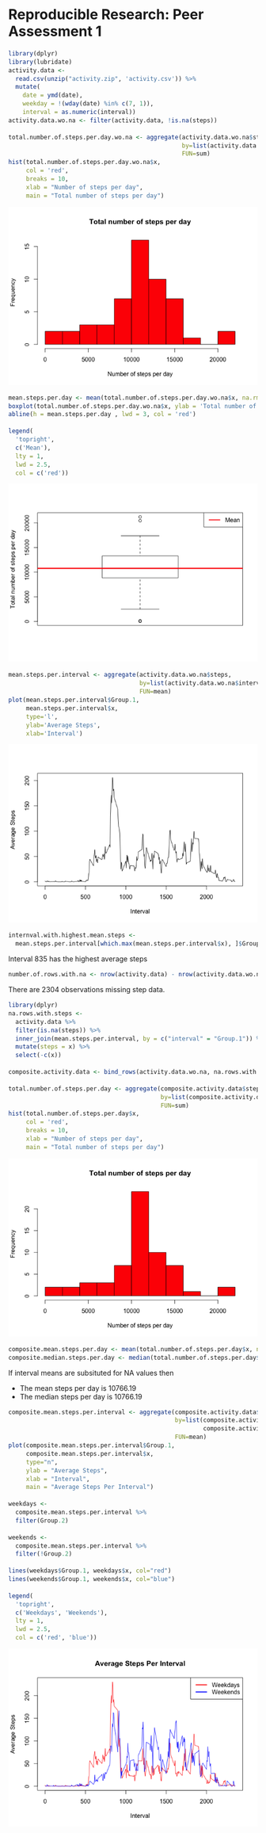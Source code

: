 # Reproducible Research: Peer Assessment 1


```r
library(dplyr)
library(lubridate)
activity.data <-
  read.csv(unzip("activity.zip", 'activity.csv')) %>%
  mutate(
    date = ymd(date), 
    weekday = !(wday(date) %in% c(7, 1)),
    interval = as.numeric(interval))
activity.data.wo.na <- filter(activity.data, !is.na(steps))

total.number.of.steps.per.day.wo.na <- aggregate(activity.data.wo.na$steps,
                                                 by=list(activity.data.wo.na$date),
                                                 FUN=sum)
hist(total.number.of.steps.per.day.wo.na$x,
     col = 'red',
     breaks = 10,
     xlab = "Number of steps per day",
     main = "Total number of steps per day")
```

![](PA1_template_files/figure-html/unnamed-chunk-1-1.png) 

```r
mean.steps.per.day <- mean(total.number.of.steps.per.day.wo.na$x, na.rm = T)
boxplot(total.number.of.steps.per.day.wo.na$x, ylab = 'Total number of steps per day')
abline(h = mean.steps.per.day , lwd = 3, col = 'red')

legend(
  'topright',
  c('Mean'),
  lty = 1,
  lwd = 2.5,
  col = c('red'))
```

![](PA1_template_files/figure-html/unnamed-chunk-1-2.png) 

```r
mean.steps.per.interval <- aggregate(activity.data.wo.na$steps,
                                     by=list(activity.data.wo.na$interval),
                                     FUN=mean)
plot(mean.steps.per.interval$Group.1,
     mean.steps.per.interval$x,
     type='l',
     ylab='Average Steps',
     xlab='Interval')
```

![](PA1_template_files/figure-html/unnamed-chunk-1-3.png) 

```r
internval.with.highest.mean.steps <-
  mean.steps.per.interval[which.max(mean.steps.per.interval$x), ]$Group.1
```

Interval 835 has the highest average steps


```r
number.of.rows.with.na <- nrow(activity.data) - nrow(activity.data.wo.na)
```

There are 2304 observations missing step data.


```r
library(dplyr)
na.rows.with.steps <-
  activity.data %>%
  filter(is.na(steps)) %>%
  inner_join(mean.steps.per.interval, by = c("interval" = "Group.1")) %>%
  mutate(steps = x) %>%
  select(-c(x))

composite.activity.data <- bind_rows(activity.data.wo.na, na.rows.with.steps)

total.number.of.steps.per.day <- aggregate(composite.activity.data$steps,
                                           by=list(composite.activity.data$date),
                                           FUN=sum)
hist(total.number.of.steps.per.day$x,
     col = 'red',
     breaks = 10,
     xlab = "Number of steps per day",
     main = "Total number of steps per day")
```

![](PA1_template_files/figure-html/unnamed-chunk-3-1.png) 

```r
composite.mean.steps.per.day <- mean(total.number.of.steps.per.day$x, na.rm = T)
composite.median.steps.per.day <- median(total.number.of.steps.per.day$x, na.rm = T)
```

If interval means are subsituted for NA values then  
* The mean steps per day is 10766.19
* The median steps per day is 10766.19


```r
composite.mean.steps.per.interval <- aggregate(composite.activity.data$steps,
                                               by=list(composite.activity.data$interval,
                                                       composite.activity.data$weekday),
                                               FUN=mean)
plot(composite.mean.steps.per.interval$Group.1,
     composite.mean.steps.per.interval$x,
     type="n",
     ylab = "Average Steps",
     xlab = "Interval",
     main = "Average Steps Per Interval")

weekdays <-
  composite.mean.steps.per.interval %>%
  filter(Group.2)

weekends <-
  composite.mean.steps.per.interval %>%
  filter(!Group.2)

lines(weekdays$Group.1, weekdays$x, col="red")
lines(weekends$Group.1, weekends$x, col="blue")

legend(
  'topright',
  c('Weekdays', 'Weekends'),
  lty = 1,
  lwd = 2.5,
  col = c('red', 'blue'))
```

![](PA1_template_files/figure-html/unnamed-chunk-4-1.png) 


